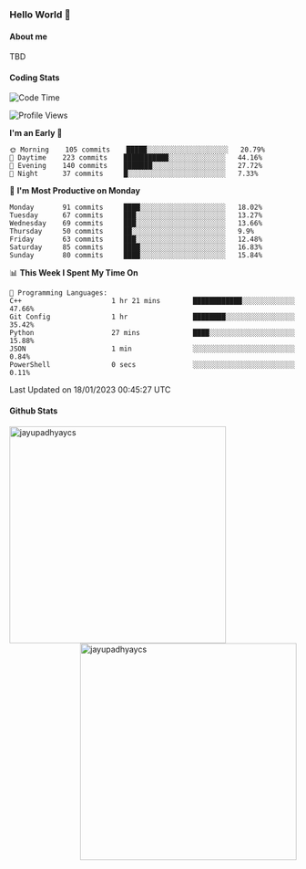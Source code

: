 ### Hello World 👋
#### About me
TBD
#### Coding Stats
<!--START_SECTION:waka-->
![Code Time](http://img.shields.io/badge/Code%20Time-342%20hrs%2037%20mins-blue)

![Profile Views](http://img.shields.io/badge/Profile%20Views-2-blue)

**I'm an Early 🐤** 

```text
🌞 Morning    105 commits    █████░░░░░░░░░░░░░░░░░░░░   20.79% 
🌆 Daytime    223 commits    ███████████░░░░░░░░░░░░░░   44.16% 
🌃 Evening    140 commits    ███████░░░░░░░░░░░░░░░░░░   27.72% 
🌙 Night      37 commits     █░░░░░░░░░░░░░░░░░░░░░░░░   7.33%

```
📅 **I'm Most Productive on Monday** 

```text
Monday       91 commits     ████░░░░░░░░░░░░░░░░░░░░░   18.02% 
Tuesday      67 commits     ███░░░░░░░░░░░░░░░░░░░░░░   13.27% 
Wednesday    69 commits     ███░░░░░░░░░░░░░░░░░░░░░░   13.66% 
Thursday     50 commits     ██░░░░░░░░░░░░░░░░░░░░░░░   9.9% 
Friday       63 commits     ███░░░░░░░░░░░░░░░░░░░░░░   12.48% 
Saturday     85 commits     ████░░░░░░░░░░░░░░░░░░░░░   16.83% 
Sunday       80 commits     ████░░░░░░░░░░░░░░░░░░░░░   15.84%

```


📊 **This Week I Spent My Time On** 

```text
💬 Programming Languages: 
C++                      1 hr 21 mins        ████████████░░░░░░░░░░░░░   47.66% 
Git Config               1 hr                ████████░░░░░░░░░░░░░░░░░   35.42% 
Python                   27 mins             ████░░░░░░░░░░░░░░░░░░░░░   15.88% 
JSON                     1 min               ░░░░░░░░░░░░░░░░░░░░░░░░░   0.84% 
PowerShell               0 secs              ░░░░░░░░░░░░░░░░░░░░░░░░░   0.11%

```


 Last Updated on 18/01/2023 00:45:27 UTC
<!--END_SECTION:waka-->
#### Github Stats

<p  ><img align="left" src="https://github-readme-stats.vercel.app/api/top-langs?username=jayupadhyaycs&theme=tokyonight&show_icons=true&locale=en&layout=compact" alt="jayupadhyaycs" width="380px"  /> 
<img align="right" src="https://github-readme-streak-stats.herokuapp.com/?user=jayupadhyaycs&theme=tokyonight&" alt="jayupadhyaycs" width="380px"/>
</p>




<!--
**JayUpadhyayCS/JayUpadhyayCS** is a ✨ _special_ ✨ repository because its `README.md` (this file) appears on your GitHub profile.

Here are some ideas to get you started:

- 🔭 I’m currently working on ...
- 🌱 I’m currently learning ...
- 👯 I’m looking to collaborate on ...
- 🤔 I’m looking for help with ...
- 💬 Ask me about ...
- 📫 How to reach me: ...
- 😄 Pronouns: ...
- ⚡ Fun fact: ...
-->
